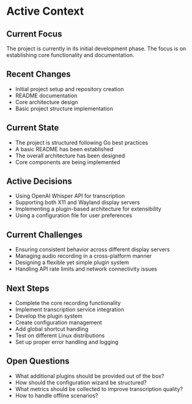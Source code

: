 # Active Context

## Current Focus
The project is currently in its initial development phase. The focus is on establishing core functionality and documentation.

## Recent Changes
- Initial project setup and repository creation
- README documentation
- Core architecture design
- Basic project structure implementation

## Current State
- The project is structured following Go best practices
- A basic README has been established
- The overall architecture has been designed
- Core components are being implemented

## Active Decisions
- Using OpenAI Whisper API for transcription
- Supporting both X11 and Wayland display servers
- Implementing a plugin-based architecture for extensibility
- Using a configuration file for user preferences

## Current Challenges
- Ensuring consistent behavior across different display servers
- Managing audio recording in a cross-platform manner
- Designing a flexible yet simple plugin system
- Handling API rate limits and network connectivity issues

## Next Steps
- Complete the core recording functionality
- Implement transcription service integration
- Develop the plugin system
- Create configuration management
- Add global shortcut handling
- Test on different Linux distributions
- Set up proper error handling and logging

## Open Questions
- What additional plugins should be provided out of the box?
- How should the configuration wizard be structured?
- What metrics should be collected to improve transcription quality?
- How to handle offline scenarios?
